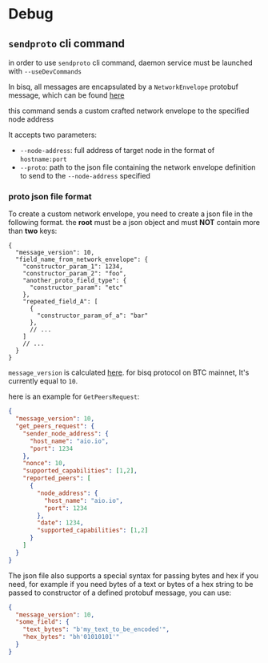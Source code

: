 # Debug

## `sendproto` cli command

in order to use `sendproto` cli command, daemon service must be launched with `--useDevCommands`

In bisq, all messages are encapsulated by a `NetworkEnvelope` protobuf message, which can be found [here](https://github.com/thecockatiel/bisq_light_client/blob/e9eab8844ed53ce960049a157b6ecf691e843bdf/proto/pb.proto#L23)

this command sends a custom crafted network envelope to the specified node address

It accepts two parameters:

- `--node-address`: full address of target node in the format of `hostname:port`
- `--proto`: path to the json file containing the network envelope definition to send to the `--node-address` specified

### proto json file format

To create a custom network envelope, you need to create a json file in the following format. the **root** must be a json object and must **NOT** contain more than **two** keys:

```jsonc
{
  "message_version": 10,
  "field_name_from_network_envelope": { 
    "constructor_param_1": 1234,
    "constructor_param_2": "foo",
    "another_proto_field_type": {
      "constructor_param": "etc"
    },
    "repeated_field_A": [
      {
        "constructor_param_of_a": "bar"
      },
      // ...
    ]
    // ...
  }
}
```

`message_version` is calculated [here](https://github.com/thecockatiel/bisq_light_client/blob/e9eab8844ed53ce960049a157b6ecf691e843bdf/bisq/common/version.py#L98). for bisq protocol on BTC mainnet, It's currently equal to `10`.

here is an example for `GetPeersRequest`:

```json
{
  "message_version": 10,
  "get_peers_request": {
    "sender_node_address": {
      "host_name": "aio.io",
      "port": 1234
    },
    "nonce": 10,
    "supported_capabilities": [1,2],
    "reported_peers": [
      {
        "node_address": {
          "host_name": "aio.io",
          "port": 1234
        },
        "date": 1234,
        "supported_capabilities": [1,2]
      }
    ]
  }
}
```

The json file also supports a special syntax for passing bytes and hex if you need,
for example if you need bytes of a text or bytes of a hex string to be passed to constructor of a defined protobuf message, you can use:

```json
{
  "message_version": 10,
  "some_field": {
    "text_bytes": "b'my_text_to_be_encoded'",
    "hex_bytes": "bh'01010101'"
  }
}
```
